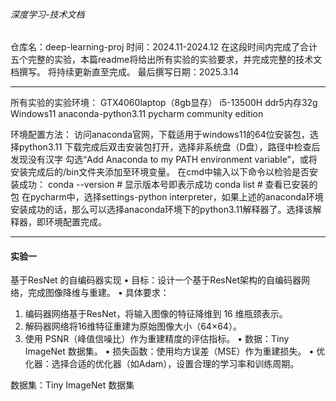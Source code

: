 ###### 深度学习-技术文档
仓库名：deep-learning-proj
时间：2024.11-2024.12
在这段时间内完成了合计五个完整的实验，本篇readme将给出所有实验的实验要求，并完成完整的技术文档撰写。
将持续更新直至完成。
最后撰写日期：2025.3.14


---

所有实验的实验环境：
GTX4060laptop（8gb显存） i5-13500H  ddr5内存32g  Windows11  anaconda-python3.11  pycharm community edition

环境配置方法：
访问anaconda官网，下载适用于windows11的64位安装包，选择python3.11
下载完成后双击安装包打开，选择非系统盘（D盘），路径中检查后发现没有汉字
勾选“Add Anaconda to my PATH environment variable”，或将安装完成后的/bin文件夹添加至环境变量。
在cmd中输入以下命令以检验是否安装成功：
     conda --version  # 显示版本号即表示成功
     conda list        # 查看已安装的包
在pycharm中，选择settings-python interpreter，如果上述的anaconda环境安装成功的话，那么可以选择anaconda环境下的python3.11解释器了。选择该解释器，即环境配置完成。

---
#### 实验一
基于ResNet 的自编码器实现 
• 目标：设计一个基于ResNet架构的自编码器网络，完成图像降维与重建。
• 具体要求：
1. 编码器网络基于ResNet，将输入图像的特征降维到 16 维瓶颈表示。
2. 解码器网络将16维特征重建为原始图像大小（64×64）。 
3. 使用 PSNR（峰值信噪比）作为重建精度的评估指标。
• 数据：Tiny ImageNet 数据集。
• 损失函数：使用均方误差（MSE）作为重建损失。
• 优化器：选择合适的优化器（如Adam），设置合理的学习率和训练周期。

数据集：Tiny ImageNet 数据集
